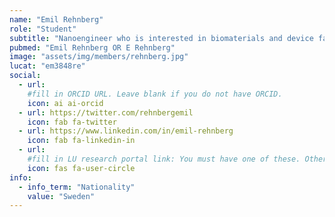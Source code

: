 ```yaml
---
name: "Emil Rehnberg"
role: "Student"
subtitle: "Nanoengineer who is interested in biomaterials and device fabrication"
pubmed: "Emil Rehnberg OR E Rehnberg"
image: "assets/img/members/rehnberg.jpg"
lucat: "em3848re"
social:
  - url: 
    #fill in ORCID URL. Leave blank if you do not have ORCID.
    icon: ai ai-orcid
  - url: https://twitter.com/rehnbergemil
    icon: fab fa-twitter
  - url: https://www.linkedin.com/in/emil-rehnberg
    icon: fab fa-linkedin-in
  - url: 
    #fill in LU research portal link: You must have one of these. Otherwise, leave blank.
    icon: fas fa-user-circle
info:
  - info_term: "Nationality"
    value: "Sweden"
---
```


